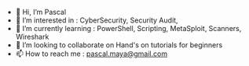 - 👋 Hi, I’m Pascal
- 👀 I’m interested in : CyberSecurity, Security Audit, 
- 🌱 I’m currently learning : PowerShell, Scripting, MetaSploit, Scanners, Wireshark
- 💞️ I’m looking to collaborate on Hand's on tutorials for beginners
- 📫 How to reach me : pascal.maya@gmail.com

<!---
pascalm1979/pascalm1979 is a ✨ special ✨ repository because its `README.md` (this file) appears on your GitHub profile.
You can click the Preview link to take a look at your changes.
--->
